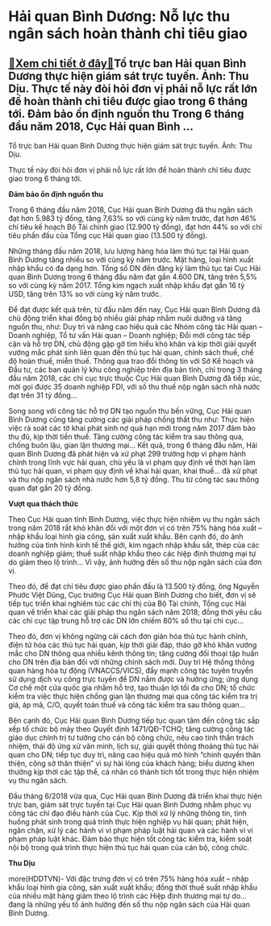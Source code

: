 Hải quan Bình Dương: Nỗ lực thu ngân sách hoàn thành chỉ tiêu giao
==================================================================

[:gift:Xem chi tiết ở đây:gift:](https://hddtvn.com/hai-quan-binh-duong-no-luc-thu-ngan-sach-hoan-thanh-chi-tieu-giao/)Tổ trực ban Hải quan Bình Dương thực hiện giám sát trực tuyến. Ảnh: Thu Dịu. Thực tế này đòi hỏi đơn vị phải nỗ lực rất lớn để hoàn thành chỉ tiêu được giao trong 6 tháng tới. Đảm bảo ổn định nguồn thu Trong 6 tháng đầu năm 2018, Cục Hải quan Bình …
---------------------------------------------------------------------------------------------------------------------------------------------------------------------------------------------------------------------------------------------------------







 






 Tổ trực ban Hải quan Bình Dương thực hiện giám sát trực tuyến. Ảnh: Thu Dịu. 


Thực tế này đòi hỏi đơn vị phải nỗ lực rất lớn để hoàn thành chỉ tiêu được giao trong 6 tháng tới.


**Đảm bảo ổn định nguồn thu**


Trong 6 tháng đầu năm 2018, Cục Hải quan Bình Dương đã thu ngân sách đạt hơn 5.983 tỷ đồng, tăng 7,63% so với cùng kỳ năm trước, đạt hơn 46% chỉ tiêu kế hoạch Bộ Tài chính giao (12.900 tỷ đồng), đạt hơn 44% so với chỉ tiêu phấn đấu của Tổng cục Hải quan giao (13.500 tỷ đồng).


Những tháng đầu năm 2018, lưu lượng hàng hóa làm thủ tục tại Hải quan Bình Dương tăng nhiều so với cùng kỳ năm trước. Mặt hàng, loại hình xuất nhập khẩu có đa dạng hơn. Tổng số DN đến đăng ký làm thủ tục tại Cục Hải quan Bình Dương trong 6 tháng đầu năm đạt gần 4.600 DN, tăng trên 5,5% so với cùng kỳ năm 2017. Tổng kim ngạch xuất nhập khẩu đạt gần 16 tỷ USD, tăng trên 13% so với cùng kỳ năm trước.


Để đạt được kết quả trên, từ đầu năm đến nay, Cục Hải quan Bình Dương đã chủ động triển khai đồng bộ nhiều giải pháp nhằm nuôi dưỡng và tăng nguồn thu, như: Duy trì và nâng cao hiệu quả các Nhóm công tác Hải quan – Doanh nghiệp, Tổ tư vấn Hải quan – Doanh nghiệp; Đổi mới công tác tiếp cận và hỗ trợ DN, chủ động gặp gỡ tìm hiểu khó khăn và kịp thời giải quyết vướng mắc phát sinh liên quan đến thủ tục hải quan, chính sách thuế, chế độ hoàn thuế, miễn thuế. Thông qua trao đổi thông tin với Sở Kế hoạch và Đầu tư, các ban quản lý khu công nghiệp trên địa bàn tỉnh, chỉ trong 3 tháng đầu năm 2018, các chi cục trực thuộc Cục Hải quan Bình Dương đã tiếp xúc, mời gọi được 35 doanh nghiệp FDI, với số thu thuế nộp ngân sách nhà nước đạt trên 31 tỷ đồng…


Song song với công tác hỗ trợ DN tạo nguồn thu bền vững, Cục Hải quan Bình Dương cũng tăng cường các giải pháp chống thất thu như: Thực hiện việc rà soát các tờ khai phát sinh nợ quá hạn mới trong năm 2017 đảm bảo thu đủ, kịp thời tiền thuế. Tăng cường công tác kiểm tra sau thông qua, chống buôn lậu, gian lận thương mại… Kết quả, trong 6 tháng đầu năm, Hải quan Bình Dương đã phát hiện và xử phạt 299 trường hợp vi phạm hành chính trong lĩnh vực hải quan, chủ yếu là vi phạm quy định về thời hạn làm thủ tục hải quan, vi phạm quy định về khai hải quan, khai thuế… đã xử phạt và thu nộp ngân sách nhà nước hơn 5,8 tỷ đồng. Thu từ công tác sau thông quan đạt gần 20 tỷ đồng.


**Vượt qua thách thức**


Theo Cục Hải quan tỉnh Bình Dương, việc thực hiện nhiệm vụ thu ngân sách trong năm 2018 rất khó khăn đối với một đơn vị có trên 75% hàng hóa xuất – nhập khẩu loại hình gia công, sản xuất xuất khẩu. Bên cạnh đó, do ảnh hưởng của tình hình kinh tế thế giới, kim ngạch nhập khẩu sắt, thép của các doanh nghiệp giảm; thuế suất nhập khẩu theo các hiệp định thương mại tự do giảm theo lộ trình… Vì vậy, ảnh hưởng đến số thu nộp ngân sách của đơn vị.


Theo đó, để đạt chỉ tiêu được giao phấn đấu là 13.500 tỷ đồng, ông Nguyễn Phước Việt Dũng, Cục trưởng Cục Hải quan Bình Dương cho biết, đơn vị sẽ tiếp tục triển khai nghiêm túc các chỉ thị của Bộ Tài chính, Tổng cục Hải quan về triển khai các giải pháp thu ngân sách năm 2018; đồng thời yêu cầu các chi cục tập trung hỗ trợ các DN lớn chiếm 80% số thu tại chi cục…


Theo đó, đơn vị không ngừng cải cách đơn giản hóa thủ tục hành chính, điện tử hóa các thủ tục hải quan, kịp thời giải đáp, tháo gỡ khó khăn vướng mắc cho DN thông qua nhiều kênh thông tin; tăng cường đối thoại tập huấn cho DN trên địa bàn đối với những chính sách mới. Duy trì Hệ thống thông quan hàng hóa tự động (VNACCS/VICS), đẩy mạnh công tác tuyên truyền sử dụng dịch vụ công trực tuyến để DN nắm được và hưởng ứng; ứng dụng Cơ chế một cửa quốc gia nhằm hỗ trợ, tạo thuận lợi tối đa cho DN; tổ chức kiểm tra việc thực hiện chống gian lận thương mại qua công tác kiểm tra trị giá, áp mã, C/O, quyết toán thuế và công tác kiểm tra sau thông quan…


Bên cạnh đó, Cục Hải quan Bình Dương tiếp tục quan tâm đến công tác sắp xếp tổ chức bộ máy theo Quyết định 1471/QĐ-TCHQ; tăng cường công tác giáo dục chính trị tư tưởng cho cán bộ công chức, nêu cao tinh thần trách nhiệm, thái độ ứng xử văn minh, lịch sự, giải quyết thông thoáng thủ tục hải quan cho DN; tiếp tục duy trì, nâng cao hiệu quả mô hình “chính quyền thân thiện, công sở thân thiện” vì sự hài lòng của khách hàng; biểu dương khen thưởng kịp thời các tập thể, cá nhân có thành tích tốt trong thực hiện nhiệm vụ thu ngân sách.







Đầu tháng 6/2018 vừa qua, Cục Hải quan Bình Dương đã triển khai thực hiện trực ban, giám sát trực tuyến tại Cục Hải quan Bình Dương nhằm phục vụ công tác chỉ đạo điều hành của Cục. Kịp thời xử lý những thông tin, tình huống phát sinh trong quá trình thực hiện nghiệp vụ hải quan; phát hiện, ngăn chặn, xử lý các hành vi vi phạm pháp luật hải quan và các hành vi vi phạm pháp luật khác. Đảm bảo thực hiện tốt công tác kiểm tra, kiểm soát nội bộ trong quá trình thực hiện thủ tục hải quan của cán bộ, công chức. 












**Thu Dịu**



more(HDDTVN)- Với đặc trưng đơn vị có trên 75% hàng hóa xuất – nhập khẩu loại hình gia công, sản xuất xuất khẩu; đồng thời thuế suất nhập khẩu của nhiều mặt hàng giảm theo lộ trình các Hiệp định thương mại tự do… đang là những yếu tố ảnh hưởng đến số thu nộp ngân sách của Hải quan Bình Dương.

